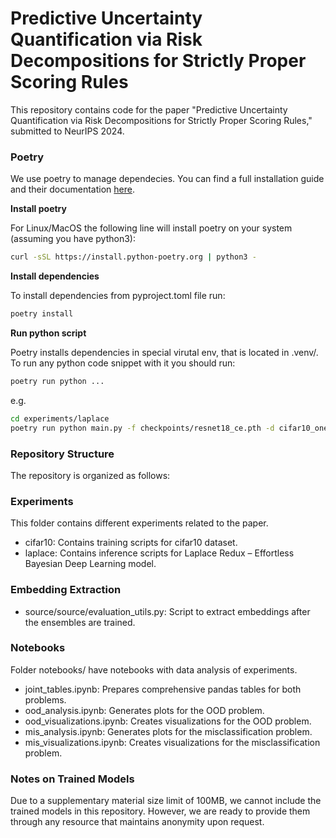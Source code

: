 # Predictive Uncertainty Quantification via Risk Decompositions for Strictly Proper Scoring Rules

This repository contains code for the paper "Predictive Uncertainty Quantification via Risk Decompositions for Strictly Proper Scoring Rules," submitted to NeurIPS 2024.

### Poetry
We use poetry to manage dependecies. You can find a full installation guide and their documentation [here](https://python-poetry.org/docs/#installing-with-the-official-installer).

**Install poetry**

For Linux/MacOS the following line will install poetry on your system (assuming you have python3):
```bash
curl -sSL https://install.python-poetry.org | python3 -
```

**Install dependencies**

To install dependencies from pyproject.toml file run:
```bash
poetry install
```

**Run python script**

Poetry installs dependencies in special virutal env, that is located in .venv/. To run any python code snippet with it you should run:
```bash
poetry run python ...
```
e.g.
```bash
cd experiments/laplace
poetry run python main.py -f checkpoints/resnet18_ce.pth -d cifar10_one_batch -v
```

### Repository Structure

The repository is organized as follows:

### Experiments
This folder contains different experiments related to the paper.
- cifar10: Contains training scripts for cifar10 dataset.
- laplace: Contains inference scripts for Laplace Redux – Effortless Bayesian Deep Learning model.

### Embedding Extraction
- source/source/evaluation_utils.py: Script to extract embeddings after the ensembles are trained.

### Notebooks
Folder notebooks/ have notebooks with data analysis of experiments.
- joint_tables.ipynb: Prepares comprehensive pandas tables for both problems.
- ood_analysis.ipynb: Generates plots for the OOD problem.
- ood_visualizations.ipynb: Creates visualizations for the OOD problem.
- mis_analysis.ipynb: Generates plots for the misclassification problem.
- mis_visualizations.ipynb: Creates visualizations for the misclassification problem.

### Notes on Trained Models
Due to a supplementary material size limit of 100MB, we cannot include the trained models in this repository. However, we are ready to provide them through any resource that maintains anonymity upon request.